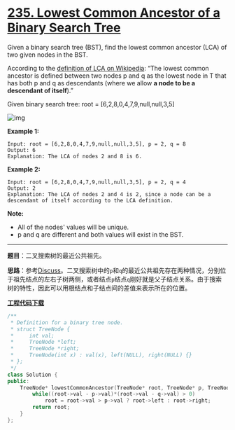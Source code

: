 # [235. Lowest Common Ancestor of a Binary Search Tree](https://leetcode.com/problems/lowest-common-ancestor-of-a-binary-search-tree/)

Given a binary search tree (BST), find the lowest common ancestor (LCA) of two given nodes in the BST.

According to the [definition of LCA on Wikipedia](https://en.wikipedia.org/wiki/Lowest_common_ancestor): “The lowest common ancestor is defined between two nodes p and q as the lowest node in T that has both p and q as descendants (where we allow **a node to be a descendant of itself**).”

Given binary search tree:  root = [6,2,8,0,4,7,9,null,null,3,5]

![img](https://assets.leetcode.com/uploads/2018/12/14/binarysearchtree_improved.png)

**Example 1:**

```
Input: root = [6,2,8,0,4,7,9,null,null,3,5], p = 2, q = 8
Output: 6
Explanation: The LCA of nodes 2 and 8 is 6.
```

**Example 2:**

```
Input: root = [6,2,8,0,4,7,9,null,null,3,5], p = 2, q = 4
Output: 2
Explanation: The LCA of nodes 2 and 4 is 2, since a node can be a descendant of itself according to the LCA definition.
```

**Note:**

- All of the nodes' values will be unique.
- p and q are different and both values will exist in the BST.

-----

**题目**：二叉搜索树的最近公共祖先。

**思路**：参考[Discuss](https://leetcode.com/problems/lowest-common-ancestor-of-a-binary-search-tree/discuss/64963/3-lines-with-O(1)-space-1-Liners-Alternatives)。二叉搜索树中的`p`和`q`的最近公共祖先存在两种情况，分别位于祖先结点的左右子树两侧，或者结点`p`结点`q`刚好就是父子结点关系。由于搜索树的特性，因此可以用根结点和子结点间的差值来表示所在的位置。

[**工程代码下载**](https://github.com/shenkh/leetcode)

```cpp
/**
 * Definition for a binary tree node.
 * struct TreeNode {
 *     int val;
 *     TreeNode *left;
 *     TreeNode *right;
 *     TreeNode(int x) : val(x), left(NULL), right(NULL) {}
 * };
 */
class Solution {
public:
    TreeNode* lowestCommonAncestor(TreeNode* root, TreeNode* p, TreeNode* q) {
        while((root->val - p->val)*(root->val - q->val) > 0)
            root = root->val > p->val ? root->left : root->right;
        return root;
    }
};
```
